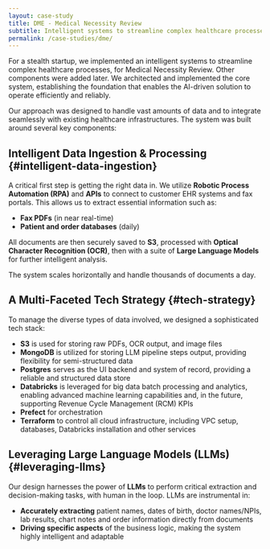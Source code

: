 ```yaml
---
layout: case-study
title: DME - Medical Necessity Review
subtitle: Intelligent systems to streamline complex healthcare processes
permalink: /case-studies/dme/
---
```



For a stealth startup, we implemented an intelligent systems to streamline complex healthcare processes, for Medical Necessity Review. Other components were added later. We architected and implemented the core system, establishing the foundation that enables the AI-driven solution to operate efficiently and reliably.

Our approach was designed to handle vast amounts of data and to integrate seamlessly with existing healthcare infrastructures. The system was built around several key components:

## Intelligent Data Ingestion & Processing {#intelligent-data-ingestion}

A critical first step is getting the right data in. We utilize **Robotic Process Automation (RPA)** and **APIs** to connect to customer EHR systems and fax portals. This allows us to extract essential information such as:

- **Fax PDFs** (in near real-time)
- **Patient and order databases** (daily)

All documents are then securely saved to **S3**, processed with **Optical Character Recognition (OCR)**, then with a suite of **Large Language Models** for further intelligent analysis.

The system scales horizontally and handle thousands of documents a day.

## A Multi-Faceted Tech Strategy {#tech-strategy}

To manage the diverse types of data involved, we designed a sophisticated tech stack:

- **S3** is used for storing raw PDFs, OCR output, and image files
- **MongoDB** is utilized for storing LLM pipeline steps output, providing flexibility for semi-structured data
- **Postgres** serves as the UI backend and system of record, providing a reliable and structured data store
- **Databricks** is leveraged for big data batch processing and analytics, enabling advanced machine learning capabilities and, in the future, supporting Revenue Cycle Management (RCM) KPIs
- **Prefect** for orchestration
- **Terraform** to control all cloud infrastructure, including VPC setup, databases, Databricks installation and other services


## Leveraging Large Language Models (LLMs) {#leveraging-llms}

Our design harnesses the power of **LLMs** to perform critical extraction and decision-making tasks, with human in the loop. LLMs are instrumental in:

- **Accurately extracting** patient names, dates of birth, doctor names/NPIs, lab results, chart notes and order information directly from documents
- **Driving specific aspects** of the business logic, making the system highly intelligent and adaptable
